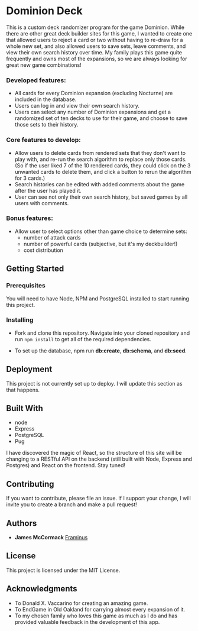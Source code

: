 # Dominion Deck

This is a custom deck randomizer program for the game Dominion. While there are other great deck builder sites for this game, I wanted to create one that allowed users to reject a card or two without having to re-draw for a whole new set, and also allowed users to save sets, leave comments, and view their own search history over time. My family plays this game quite frequently and owns most of the expansions, so we are always looking for great new game combinations!

### Developed features:

- All cards for every Dominion expansion (excluding Nocturne) are included in the database.
- Users can log in and view their own search history.
- Users can select any number of Dominion expansions and get a randomized set of ten decks to use for their game, and choose to save those sets to their history.

### Core features to develop:

- Allow users to delete cards from rendered sets that they don't want to play with, and re-run the search algorithm to replace only those cards. (So if the user liked 7 of the 10 rendered cards, they could click on the 3 unwanted cards to delete them, and click a button to rerun the algorithm for 3 cards.)
- Search histories can be edited with added comments about the game after the user has played it.
- User can see not only their own search history, but saved games by all users with comments.

### Bonus features:

- Allow user to select options other than game choice to determine sets:
  - number of attack cards
  - number of powerful cards (subjective, but it's my deckbuilder!)
  - cost distribution

## Getting Started

### Prerequisites

You will need to have Node, NPM and PostgreSQL installed to start running this project.

### Installing

- Fork and clone this repository. Navigate into your cloned repository and run ```npm install``` to get all of the required dependencies.

- To set up the database, npm run __db:create__, __db:schema__, and __db:seed__.

## Deployment

This project is not currently set up to deploy. I will update this section as that happens.

## Built With

- node
- Express
- PostgreSQL
- Pug

I have discovered the magic of React, so the structure of this site will be changing to a RESTful API on the backend (still built with Node, Express and Postgres) and React on the frontend. Stay tuned!

## Contributing

If you want to contribute, please file an issue. If I support your change, I will invite you to create a branch and make a pull request!

## Authors

* **James McCormack**
[Framinus](https://github.com/Framinus)

## License

This project is licensed under the MIT License.

## Acknowledgments

- To Donald X. Vaccarino for creating an amazing game.
- To EndGame in Old Oakland for carrying almost every expansion of it.
- To my chosen family who loves this game as much as I do and has provided valuable feedback in the development of this app.
